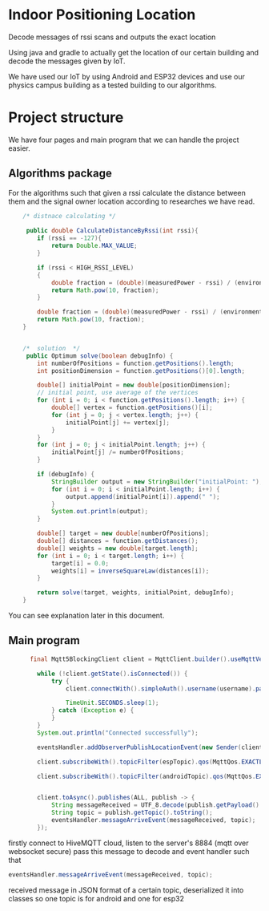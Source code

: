 # Indoor  Positioning Location

Decode messages of rssi scans and outputs the exact location

Using java and gradle to actually get the location of our certain building
and decode the messages given by IoT.

We have used our IoT by using Android and ESP32 devices and 
use our physics campus building as a tested building to our algorithms.

# Project structure

We have four pages and main program that we can handle the project easier.

## Algorithms package

For the algorithms such that given a rssi calculate the distance between them and the signal owner location
according to researches we have read.

```` java
    /* distnace calculating */
    
     public double CalculateDistanceByRssi(int rssi){
        if (rssi == -127){
            return Double.MAX_VALUE;
        }

        if (rssi < HIGH_RSSI_LEVEL)
        {
            double fraction = (double)(measuredPower - rssi) / (environmentalFactorSoft * 10.0);
            return Math.pow(10, fraction);
        }

        double fraction = (double)(measuredPower - rssi) / (environmentalFactor * 10.0);
        return Math.pow(10, fraction);
    }


    /*  solution  */
     public Optimum solve(boolean debugInfo) {
        int numberOfPositions = function.getPositions().length;
        int positionDimension = function.getPositions()[0].length;

        double[] initialPoint = new double[positionDimension];
        // initial point, use average of the vertices
        for (int i = 0; i < function.getPositions().length; i++) {
            double[] vertex = function.getPositions()[i];
            for (int j = 0; j < vertex.length; j++) {
                initialPoint[j] += vertex[j];
            }
        }
        for (int j = 0; j < initialPoint.length; j++) {
            initialPoint[j] /= numberOfPositions;
        }

        if (debugInfo) {
            StringBuilder output = new StringBuilder("initialPoint: ");
            for (int i = 0; i < initialPoint.length; i++) {
                output.append(initialPoint[i]).append(" ");
            }
            System.out.println(output);
        }

        double[] target = new double[numberOfPositions];
        double[] distances = function.getDistances();
        double[] weights = new double[target.length];
        for (int i = 0; i < target.length; i++) {
            target[i] = 0.0;
            weights[i] = inverseSquareLaw(distances[i]);
        }

        return solve(target, weights, initialPoint, debugInfo);
    }

````

You can see explanation later in this  document.


## Main program 


```` java
      final Mqtt5BlockingClient client = MqttClient.builder().useMqttVersion5().serverHost(host).serverPort(8884).sslWithDefaultConfig().webSocketConfig().serverPath("mqtt").applyWebSocketConfig().buildBlocking();

        while (!client.getState().isConnected()) {
            try {
                client.connectWith().simpleAuth().username(username).password(UTF_8.encode(password)).applySimpleAuth().send();

                TimeUnit.SECONDS.sleep(1);
            } catch (Exception e) {
            }
        }
        System.out.println("Connected successfully");

        eventsHandler.addObserverPublishLocationEvent(new Sender(client));

        client.subscribeWith().topicFilter(espTopic).qos(MqttQos.EXACTLY_ONCE).send();

        client.subscribeWith().topicFilter(androidTopic).qos(MqttQos.EXACTLY_ONCE).send();


        client.toAsync().publishes(ALL, publish -> {
            String messageReceived = UTF_8.decode(publish.getPayload().get()).toString();
            String topic = publish.getTopic().toString();
            eventsHandler.messageArriveEvent(messageReceived, topic);
        });

````

firstly connect to HiveMQTT cloud,
listen to the server's 8884 (mqtt over websocket secure)
pass this message to decode and event handler
such that 
```` java 
eventsHandler.messageArriveEvent(messageReceived, topic); 
````

received message in JSON format of a certain topic, 
deserialized  it into classes 
so 
one topic is for android and one for esp32